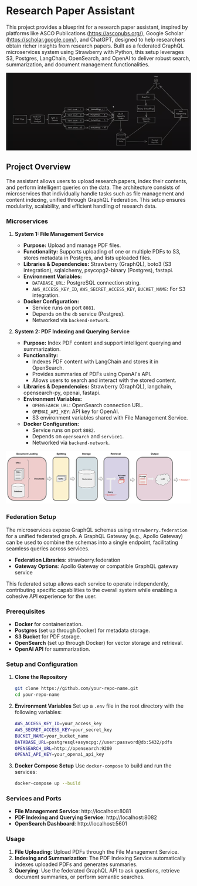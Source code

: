 # Research Paper Assistant

This project provides a blueprint for a research paper assistant, inspired by platforms like ASCO Publications (https://ascopubs.org/), Google Scholar (https://scholar.google.com/), and ChatGPT, designed to help researchers obtain richer insights from research papers. Built as a federated GraphQL microservices system using Strawberry with Python, this setup leverages S3, Postgres, LangChain, OpenSearch, and OpenAI to deliver robust search, summarization, and document management functionalities.

![Architecture Diagram](./screenshots/RAG_system.png)

## Project Overview

The assistant allows users to upload research papers, index their contents, and perform intelligent queries on the data. The architecture consists of microservices that individually handle tasks such as file management and content indexing, unified through GraphQL Federation. This setup ensures modularity, scalability, and efficient handling of research data.

### Microservices

1. **System 1: File Management Service**
   - **Purpose:** Upload and manage PDF files.
   - **Functionality:** Supports uploading of one or multiple PDFs to S3, stores metadata in Postgres, and lists uploaded files.
   - **Libraries & Dependencies:** Strawberry (GraphQL), boto3 (S3 integration), sqlalchemy, psycopg2-binary (Postgres), fastapi.
   - **Environment Variables:**
     - `DATABASE_URL`: PostgreSQL connection string.
     - `AWS_ACCESS_KEY_ID`, `AWS_SECRET_ACCESS_KEY`, `BUCKET_NAME`: For S3 integration.
   - **Docker Configuration:**
     - Service runs on port `8081`.
     - Depends on the `db` service (Postgres).
     - Networked via `backend-network`.

2. **System 2: PDF Indexing and Querying Service**
   - **Purpose:** Index PDF content and support intelligent querying and summarization.
   - **Functionality:**
     - Indexes PDF content with LangChain and stores it in OpenSearch.
     - Provides summaries of PDFs using OpenAI's API.
     - Allows users to search and interact with the stored content.
   - **Libraries & Dependencies:** Strawberry (GraphQL), langchain, opensearch-py, openai, fastapi.
   - **Environment Variables:**
     - `OPENSEARCH_URL`: OpenSearch connection URL.
     - `OPENAI_API_KEY`: API key for OpenAI.
     - S3 environment variables shared with File Management Service.
   - **Docker Configuration:**
     - Service runs on port `8082`.
     - Depends on `opensearch` and `service1`.
     - Networked via `backend-network`.

![Architecture Diagram](./screenshots/vectorstores.jpeg)

### Federation Setup

The microservices expose GraphQL schemas using `strawberry.federation` for a unified federated graph. A GraphQL Gateway (e.g., Apollo Gateway) can be used to combine the schemas into a single endpoint, facilitating seamless queries across services.

- **Federation Libraries**: strawberry.federation
- **Gateway Options**: Apollo Gateway or compatible GraphQL gateway service

This federated setup allows each service to operate independently, contributing specific capabilities to the overall system while enabling a cohesive API experience for the user.

### Prerequisites

- **Docker** for containerization.
- **Postgres** (set up through Docker) for metadata storage.
- **S3 Bucket** for PDF storage.
- **OpenSearch** (set up through Docker) for vector storage and retrieval.
- **OpenAI API** for summarization.

### Setup and Configuration

1. **Clone the Repository**
   ```bash
   git clone https://github.com/your-repo-name.git
   cd your-repo-name
   ```

2. **Environment Variables**
   Set up a `.env` file in the root directory with the following variables:
   ```bash
   AWS_ACCESS_KEY_ID=your_access_key
   AWS_SECRET_ACCESS_KEY=your_secret_key
   BUCKET_NAME=your_bucket_name
   DATABASE_URL=postgresql+asyncpg://user:password@db:5432/pdfs
   OPENSEARCH_URL=http://opensearch:9200
   OPENAI_API_KEY=your_openai_api_key
   ```

3. **Docker Compose Setup**
   Use `docker-compose` to build and run the services:
   ```bash
   docker-compose up --build
   ```

### Services and Ports

- **File Management Service**: http://localhost:8081
- **PDF Indexing and Querying Service**: http://localhost:8082
- **OpenSearch Dashboard**: http://localhost:5601

### Usage

1. **File Uploading**: Upload PDFs through the File Management Service.
2. **Indexing and Summarization**: The PDF Indexing Service automatically indexes uploaded PDFs and generates summaries.
3. **Querying**: Use the federated GraphQL API to ask questions, retrieve document summaries, or perform semantic searches.

